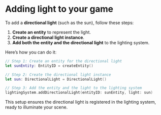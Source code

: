 # Adding light to your game

To add a **directional light** (such as the sun), follow these steps:

1. **Create an entity** to represent the light.
2. **Create a directional light instance**.
3. **Add both the entity and the directional light** to the lighting system.

Here’s how you can do it:

```swift
// Step 1: Create an entity for the directional light
let sunEntity: EntityID = createEntity()

// Step 2: Create the directional light instance
let sun: DirectionalLight = DirectionalLight()

// Step 3: Add the entity and the light to the lighting system
lightingSystem.addDirectionalLight(entityID: sunEntity, light: sun)
```

This setup ensures the directional light is registered in the lighting system, ready to illuminate your scene.
